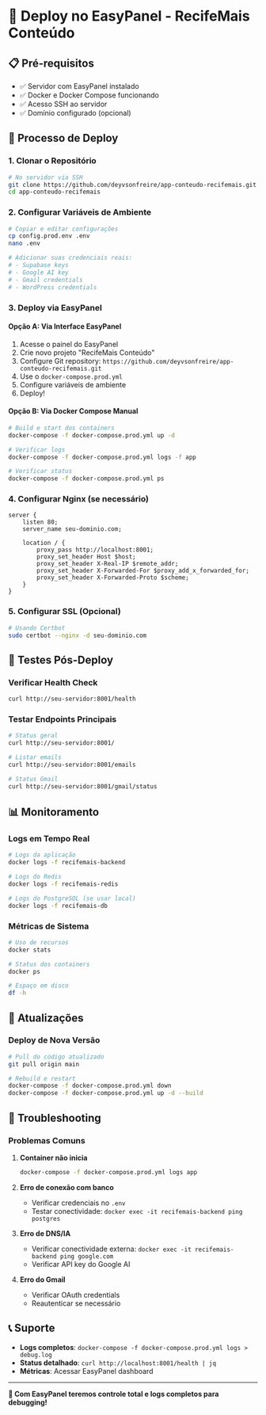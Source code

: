 # 🚀 Deploy no EasyPanel - RecifeMais Conteúdo

## 📋 Pré-requisitos

- ✅ Servidor com EasyPanel instalado
- ✅ Docker e Docker Compose funcionando
- ✅ Acesso SSH ao servidor
- ✅ Domínio configurado (opcional)

## 🔧 Processo de Deploy

### **1. Clonar o Repositório**

```bash
# No servidor via SSH
git clone https://github.com/deyvsonfreire/app-conteudo-recifemais.git
cd app-conteudo-recifemais
```

### **2. Configurar Variáveis de Ambiente**

```bash
# Copiar e editar configurações
cp config.prod.env .env
nano .env

# Adicionar suas credenciais reais:
# - Supabase keys
# - Google AI key
# - Gmail credentials
# - WordPress credentials
```

### **3. Deploy via EasyPanel**

#### **Opção A: Via Interface EasyPanel**
1. Acesse o painel do EasyPanel
2. Crie novo projeto "RecifeMais Conteúdo"
3. Configure Git repository: `https://github.com/deyvsonfreire/app-conteudo-recifemais.git`
4. Use o `docker-compose.prod.yml`
5. Configure variáveis de ambiente
6. Deploy!

#### **Opção B: Via Docker Compose Manual**

```bash
# Build e start dos containers
docker-compose -f docker-compose.prod.yml up -d

# Verificar logs
docker-compose -f docker-compose.prod.yml logs -f app

# Verificar status
docker-compose -f docker-compose.prod.yml ps
```

### **4. Configurar Nginx (se necessário)**

```nginx
server {
    listen 80;
    server_name seu-dominio.com;

    location / {
        proxy_pass http://localhost:8001;
        proxy_set_header Host $host;
        proxy_set_header X-Real-IP $remote_addr;
        proxy_set_header X-Forwarded-For $proxy_add_x_forwarded_for;
        proxy_set_header X-Forwarded-Proto $scheme;
    }
}
```

### **5. Configurar SSL (Opcional)**

```bash
# Usando Certbot
sudo certbot --nginx -d seu-dominio.com
```

## 🧪 Testes Pós-Deploy

### **Verificar Health Check**
```bash
curl http://seu-servidor:8001/health
```

### **Testar Endpoints Principais**
```bash
# Status geral
curl http://seu-servidor:8001/

# Listar emails
curl http://seu-servidor:8001/emails

# Status Gmail
curl http://seu-servidor:8001/gmail/status
```

## 📊 Monitoramento

### **Logs em Tempo Real**
```bash
# Logs da aplicação
docker logs -f recifemais-backend

# Logs do Redis
docker logs -f recifemais-redis

# Logs do PostgreSQL (se usar local)
docker logs -f recifemais-db
```

### **Métricas de Sistema**
```bash
# Uso de recursos
docker stats

# Status dos containers
docker ps

# Espaço em disco
df -h
```

## 🔄 Atualizações

### **Deploy de Nova Versão**
```bash
# Pull do código atualizado
git pull origin main

# Rebuild e restart
docker-compose -f docker-compose.prod.yml down
docker-compose -f docker-compose.prod.yml up -d --build
```

## 🚨 Troubleshooting

### **Problemas Comuns**

1. **Container não inicia**
   ```bash
   docker-compose -f docker-compose.prod.yml logs app
   ```

2. **Erro de conexão com banco**
   - Verificar credenciais no `.env`
   - Testar conectividade: `docker exec -it recifemais-backend ping postgres`

3. **Erro de DNS/IA**
   - Verificar conectividade externa: `docker exec -it recifemais-backend ping google.com`
   - Verificar API key do Google AI

4. **Erro do Gmail**
   - Verificar OAuth credentials
   - Reautenticar se necessário

## 📞 Suporte

- **Logs completos**: `docker-compose -f docker-compose.prod.yml logs > debug.log`
- **Status detalhado**: `curl http://localhost:8001/health | jq`
- **Métricas**: Acessar EasyPanel dashboard

---

**🎯 Com EasyPanel teremos controle total e logs completos para debugging!** 